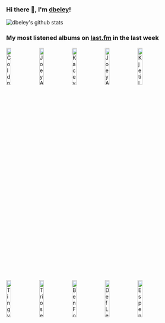### Hi there 👋, I'm [dbeley](https://dbeley.ovh/en)!

![dbeley's github stats](https://github-readme-stats.vercel.app/api?username=dbeley)

### My most listened albums on [last.fm](https://www.last.fm/user/d_beley) in the last week

[<img src='https://lastfm.freetls.fastly.net/i/u/300x300/fce31d4841bc76861f5ff024281c61d6.png' width='16%' height='16%' alt='Coldplay - Music of the Spheres'>](https://www.last.fm/music/coldplay/music%2bof%2bthe%2bspheres)&nbsp;
[<img src='https://lastfm.freetls.fastly.net/i/u/300x300/e1d3747cc9f71cbe641fa0e70df08b27.jpg' width='16%' height='16%' alt='Joey Alexander - Warna'>](https://www.last.fm/music/joey%2balexander/warna)&nbsp;
[<img src='https://lastfm.freetls.fastly.net/i/u/300x300/e1fc9729a547c6bc45464ffc0fad2aa3.png' width='16%' height='16%' alt='Kacey Musgraves - Same Trailer Different Park'>](https://www.last.fm/music/kacey%2bmusgraves/same%2btrailer%2bdifferent%2bpark)&nbsp;
[<img src='https://lastfm.freetls.fastly.net/i/u/300x300/5ad48dc05bce582da9076240ff97d62a.jpg' width='16%' height='16%' alt='Joey Alexander - Origin'>](https://www.last.fm/music/joey%2balexander/origin)&nbsp;
[<img src='https://lastfm.freetls.fastly.net/i/u/300x300/d0ac9bbe0b6a076cdf488bb099903d2b.jpg' width='16%' height='16%' alt='Kjetil Mulelid Trio - Who Do You Love the Most?'>](https://www.last.fm/music/kjetil%2bmulelid%2btrio/who%2bdo%2byou%2blove%2bthe%2bmost%253f)&nbsp;
<br>
[<img src='https://lastfm.freetls.fastly.net/i/u/300x300/a969e55ce541c3471839c56e38dc4e23.jpg' width='16%' height='16%' alt='Tingvall Trio - Dance'>](https://www.last.fm/music/tingvall%2btrio/dance)&nbsp;
[<img src='https://lastfm.freetls.fastly.net/i/u/300x300/6ed6a16770d10c9e4a02c351ebfa2905.jpg' width='16%' height='16%' alt='Triosence - Giulia'>](https://www.last.fm/music/triosence/giulia)&nbsp;
[<img src='https://lastfm.freetls.fastly.net/i/u/300x300/2008f9e97961418bc123371e794f187f.png' width='16%' height='16%' alt='Ben Folds - Rockin The Suburbs'>](https://www.last.fm/music/ben%2bfolds/rockin%2527%2bthe%2bsuburbs)&nbsp;
[<img src='https://lastfm.freetls.fastly.net/i/u/300x300/c3d513a711ac41c1c10a3f7fb274e52f.png' width='16%' height='16%' alt='Def Leppard - Hysteria'>](https://www.last.fm/music/def%2bleppard/hysteria)&nbsp;
[<img src='https://lastfm.freetls.fastly.net/i/u/300x300/43111485bab0260730ee1ab177374bd1.jpg' width='16%' height='16%' alt='Espen Eriksen Trio - In the Mountains'>](https://www.last.fm/music/espen%2beriksen%2btrio/in%2bthe%2bmountains)&nbsp;
<br>
